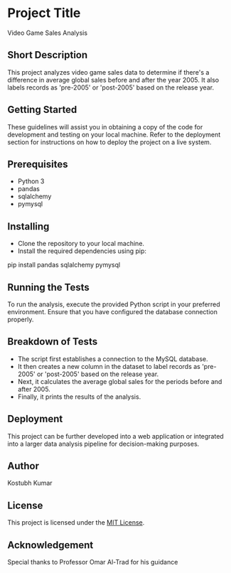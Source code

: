 # Project Title
Video Game Sales Analysis

## Short Description
This project analyzes video game sales data to determine if there's a difference in average global sales before and after the year 2005. It also labels records as 'pre-2005' or 'post-2005' based on the release year.

## Getting Started
These guidelines will assist you in obtaining a copy of the code for development and testing on your local machine. Refer to the deployment section for instructions on how to deploy the project on a live system.

## Prerequisites
- Python 3
- pandas
- sqlalchemy
- pymysql

## Installing
- Clone the repository to your local machine.
- Install the required dependencies using pip:

pip install pandas sqlalchemy pymysql


## Running the Tests
To run the analysis, execute the provided Python script in your preferred environment. Ensure that you have configured the database connection properly.

## Breakdown of Tests
- The script first establishes a connection to the MySQL database.
- It then creates a new column in the dataset to label records as 'pre-2005' or 'post-2005' based on the release year.
- Next, it calculates the average global sales for the periods before and after 2005.
- Finally, it prints the results of the analysis.

## Deployment
This project can be further developed into a web application or integrated into a larger data analysis pipeline for decision-making purposes.

## Author
Kostubh Kumar

## License
This project is licensed under the [MIT License](https://opensource.org/licenses/MIT).

## Acknowledgement
Special thanks to Professor Omar Al-Trad for his guidance
